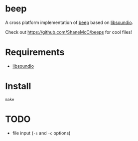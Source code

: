 beep
====

A cross platform implementation of [beep](http://www.johnath.com/beep/)
based on [libsoundio](https://github.com/andrewrk/libsoundio).

Check out https://github.com/ShaneMcC/beeps for cool files!

Requirements
============

-   [libsoundio](https://github.com/andrewrk/libsoundio)

Install
=======

    make

TODO
====

-   file input (`-s` and `-c` options)
